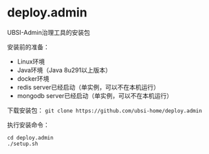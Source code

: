 # deploy.admin
UBSI-Admin治理工具的安装包

安装前的准备：
- Linux环境
- Java环境（Java 8u291以上版本）
- docker环境
- redis server已经启动（单实例，可以不在本机运行）
- mongodb server已经启动（单实例，可以不在本机运行）

下载安装包：
  `git clone https://github.com/ubsi-home/deploy.admin`

执行安装命令：
  ```
  cd deploy.admin
  ./setup.sh
  ```

